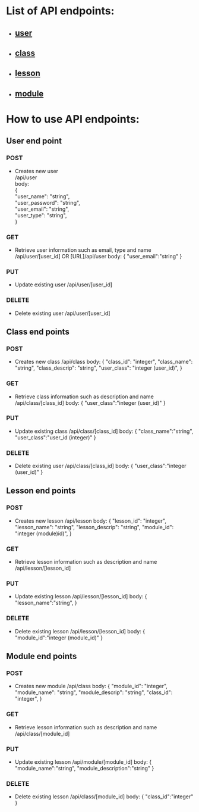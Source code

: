 
# List of API endpoints:
- ## [user](#user-end-point)
- ## [class](#class-end-points)
- ## [lesson](#lesson-end-points)
- ## [module](#module-end-points)

# How to use API endpoints:

## User end point

### POST
- Creates new user<br/>
/api/user<br/>
body:<br/>
{<br/>
    "user_name": "string",<br/>
    "user_password": "string",<br/>
    "user_email": "string",<br/>
    "user_type": "string",<br/>
}<br/>

### GET 
- Retrieve user information such as email, type and name
/api/user/[user_id]
OR
[URL]/api/user
body:
{
	"user_email":"string"
}

### PUT
- Update existing user
/api/user/[user_id]

### DELETE
- Delete existing user
/api/user/[user_id]


## Class end points

### POST
- Creates new class
/api/class
body:
{
    "class_id": "integer",
    "class_name": "string",
    "class_descrip": "string",
    "user_class": "integer (user_id)",
}

### GET 
- Retrieve class information such as description and name
/api/class/[class_id]
body:
{
	"user_class":"integer (user_id)"
}

### PUT
- Update existing class
/api/class/[class_id]
body:
{
	"class_name":"string",
	"user_class":"user_id (integer)"
}


### DELETE
- Delete existing user
/api/class/[class_id]
body:
{
	"user_class":"integer (user_id)"
}

## Lesson end points

### POST
- Creates new lesson
/api/lesson
body:
{
    "lesson_id": "integer",
    "lesson_name": "string",
    "lesson_descrip": "string",
    "module_id": "integer (module)id)",
}

### GET 
- Retrieve lesson information such as description and name
/api/lesson/[lesson_id]


### PUT
- Update existing lesson
/api/lesson/[lesson_id]
body:
{
	"lesson_name":"string",
}


### DELETE
- Delete existing lesson
/api/lesson/[lesson_id]
body:
{
	"module_id":"integer (module_id)"
}

## Module end points

### POST
- Creates new module
/api/class
body:
{
    "module_id": "integer",
    "module_name": "string",
    "module_descrip": "string",
    "class_id": "integer",
}

### GET 
- Retrieve lesson information such as description and name
/api/class/[module_id]


### PUT
- Update existing lesson
/api/module/[module_id]
body:
{
	"module_name":"string",
	"module_description":"string"
}


### DELETE
- Delete existing lesson
/api/class/[module_id]
body:
{
	"class_id":"integer"
}